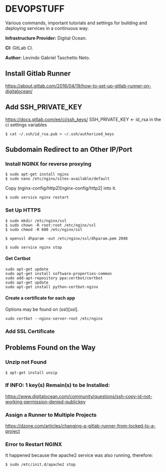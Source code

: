 # DEVOPSTUFF

Various commands, important tutorials and settings for building and deploying services in a continuous way.

**Infrastructure Provider:** Digital Ocean.

**CI:** GitLab CI.

**Author:** Levindo Gabriel Taschetto Neto.

## Install Gitlab Runner
https://about.gitlab.com/2016/04/19/how-to-set-up-gitlab-runner-on-digitalocean/

## Add SSH_PRIVATE_KEY
https://docs.gitlab.com/ee/ci/ssh_keys/
SSH_PRIVATE_KEY <- id_rsa in the ci settings variables
```
$ cat ~/.ssh/id_rsa.pub > ~/.ssh/authorized_keys
```

## Subdomain Redirect to an Other IP/Port
### Install NGINX for reverse proxying

```
$ sudo apt-get install nginx
$ sudo nano /etc/nginx/sites-available/default
```

Copy (nginx-config/http2)[nginx-config/http2] into it.

```
$ sudo service nginx restart
```

### Set Up HTTPS

```
$ sudo mkdir /etc/nginx/ssl
$ sudo chown -R root:root /etc/nginx/ssl
$ sudo chmod -R 600 /etc/nginx/ssl

$ openssl dhparam -out /etc/nginx/ssl/dhparam.pem 2048
```

```
$ sudo service nginx stop
```

#### Get Certbot
```
sudo apt-get update
sudo apt-get install software-properties-common
sudo add-apt-repository ppa:certbot/certbot
sudo apt-get update
sudo apt-get install python-certbot-nginx 
```

#### Create a certificate for each app 

Options may be found on (ssl)[ssl].
```
sudo certbot --nginx-server-root /etc/nginx
```


### Add SSL Certificate

## Problems Found on the Way

### Unzip not Found
```
$ apt-get install unzip
```

### If INFO: 1 key(s) Remain(s) to be Installed:
https://www.digitalocean.com/community/questions/ssh-copy-id-not-working-permission-denied-publickey

### Assign a Runner to Multiple Projects
https://dzone.com/articles/changing-a-gitlab-runner-from-locked-to-a-project

### Error to Restart NGINX

It happened because the apache2 service was also running, therefore:

```
$ sudo /etc/init.d/apache2 stop
```
